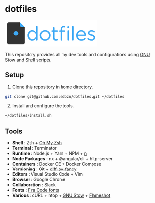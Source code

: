# dotfiles

<img src="./.assets/dotfiles-logo.png" width="300">

This repository provides all my dev tools and configurations using [GNU Stow](https://www.gnu.org/software/stow/) and Shell scripts.

## Setup

1. Clone this repository in home directory.

```sh
git clone git@github.com:edbzn/dotfiles.git ~/dotfiles
```

2. Install and configure the tools. 

```sh
~/dotfiles/install.sh
```

## Tools 

- **Shell** : Zsh + [Oh My Zsh](https://ohmyz.sh/)
- **Terminal** : Terminator 
- **Runtime** : Node.js + Yarn + NPM + [n](https://github.com/tj/n)
- **Node Packages** : nx + @angular/cli + http-server
- **Containers** : Docker CE + Docker Compose
- **Versioning** : Git + [diff-so-fancy](https://github.com/so-fancy/diff-so-fancy)
- **Editors** : Visual Studio Code + Vim
- **Browser** : Google Chrome
- **Collaboration** : Slack
- **Fonts** : [Fira Code fonts](https://github.com/tonsky/FiraCode)
- **Various** : cURL + htop + [GNU Stow](https://www.gnu.org/software/stow/) + [Flameshot](https://flameshot.org/)
